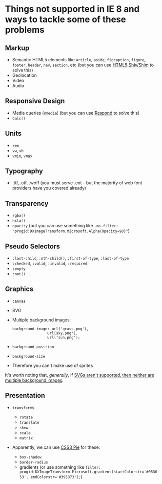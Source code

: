 # Things not supported in IE 8 and ways to tackle some of these problems

## Markup

* Semantic HTML5 elements like `article`, `aside`, `figcaption`, `figure`, `footer`, `header`, `nav`, `section`, etc (but you can use [HTML5 Shiv/Shim](https://github.com/aFarkas/html5shiv) to solve this)
* Geolocation
* Video
* Audio

## Responsive Design

* Media queries (`@media`) (but you can use [Respond](https://github.com/scottjehl/Respond) to solve this)
* `Calc()`

## Units

* `rem`
* `vw`, `vh`
* `vmin`, `vmax`

## Typography

* .ttf, .otf, .woff (you must serve .eot – but the majority of web font providers have you covered already)

## Transparency

* `rgba()`
* `hsla()`
* `opacity` (but you can use something like `-ms-filter: "progid:DXImageTransform.Microsoft.Alpha(Opacity=90)"`)

## Pseudo Selectors

* `:last-child`, `:nth-child()`, `:first-of-type`, `:last-of-type`
* `:checked`, `:valid`, `:invalid`, `:required`
* `:empty`
* `:not()`

## Graphics

* `canvas`
* SVG
* Multiple background images:

    ```
 	background-image: url('grass.png'),
					url(sky.png'), 
					url('sun.png');
	```
	
* `background-position`
* `background-size`
* Therefore you can't make use of sprites

It's worth noting that, _generally_, if [SVGs aren't supported, then neither are multiple background images](http://css-tricks.com/svg-fallbacks/).

## Presentation

* `transform`s:
	* `rotate`
	* `translate`
	* `skew`
	* `scale`
	* `matrix`

* Apparently, we can use [CSS3 Pie](http://css3pie.com/) for these:
	* `box-shadow`
	* `border-radius`
	* gradients (or use something like `filter: progid:DXImageTransform.Microsoft.gradient(startColorstr='#063053', endColorstr='#395873');`)
